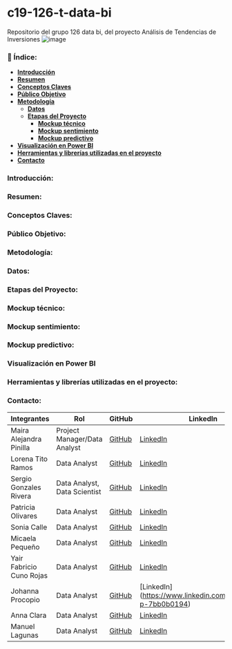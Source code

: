 # c19-126-t-data-bi
Repositorio del grupo 126 data bi, del proyecto Análisis de Tendencias de Inversiones
![image](https://github.com/No-Country-simulation/c19-126-t-data-bi/assets/77640142/c9ff09e7-34e1-4c88-93f7-371d9f923b7d)

### 📝 Índice:

- [**Introducción**](#introducción)
- [**Resumen**](#resumen)
- [**Conceptos Claves**](#conceptos-claves)
- [**Público Objetivo**](#público-objetivo)
- [**Metodología**](#metodología)
   - [**Datos**](#datos)
   - [**Etapas del Proyecto**](#etapas-del-proyecto)
       - [**Mockup técnico**](#mockup-técnico)
       - [**Mockup sentimiento**](#mockup-sentimiento)
       - [**Mockup predictivo**](#mockup-predictivo)
- [**Visualización en Power BI**](#visualización-en-power-bi)
- [**Herramientas y librerías utilizadas en el proyecto**](#herramientas-y-librerías-utilizadas-en-el-proyecto)
- [**Contacto**](#contacto)

### Introducción:
### Resumen:
### Conceptos Claves:
### Público Objetivo:
### Metodología:
### Datos:
### Etapas del Proyecto:
   ### Mockup técnico:
   ### Mockup sentimiento:
   ### Mockup predictivo:
### Visualización en Power BI
### Herramientas y librerías utilizadas en el proyecto:
### Contacto:

| Integrantes          | Rol                                     | GitHub                                        | LinkedIn                                                                           |
|----------------------|-----------------------------------------|-----------------------------------------------|------------------------------------------------------------------------------------|
| Maira Alejandra Pinilla   | Project Manager/Data Analyst        | [GitHub](https://github.com/Malejandrapin)  | [LinkedIn](https://www.linkedin.com/in/maira-alejandra-pinilla-pinilla)       |
| Lorena Tito Ramos       | Data Analyst                       | [GitHub]()       | [LinkedIn]()                                 |
| Sergio Gonzales Rivera | Data Analyst, Data Scientist      | [GitHub]() | [LinkedIn]()   
| Patricia Olivares | Data Analyst                          | [GitHub](https://github.com/Patricia0livares)  | [LinkedIn]()  
| Sonia Calle   | Data Analyst                          | [GitHub](https://github.com/SoniaCalle)  | [LinkedIn](https://www.linkedin.com/in/sonia-calle)  
| Micaela Pequeño   | Data Analyst                          | [GitHub](https://github.com/micaelapequeno)  | [LinkedIn](https://www.linkedin.com/in/micaelapequeno/)  
| Yair Fabricio Cuno Rojas   | Data Analyst                          | [GitHub]()  | [LinkedIn](https://www.linkedin.com/in/micaelapequeno/)  |
| Johanna Procopio  | Data Analyst                          | [GitHub]()  |  [LinkedIn]  (https://www.linkedin.com/in/johanna-p-7bb0b0194) |
| Anna Clara   | Data Analyst                          | [GitHub]()  | [LinkedIn]()  |
| Manuel Lagunas   | Data Analyst                          | [GitHub]()  | [LinkedIn]()  |
